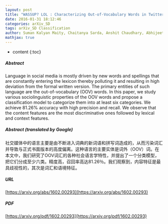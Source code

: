 ```yaml
---
layout: post
title: "WASSUP? LOL : Characterizing Out-of-Vocabulary Words in Twitter"
date: 2016-01-31 18:12:46
categories: arXiv_SD
tags: arXiv_SD Classification
author: Suman Kalyan Maity, Chaitanya Sarda, Anshit Chaudhary, Abhijeet Patil, Shraman Kumar, Akash Mondal, Animesh Mukherjee
mathjax: true
---
```


* content
{:toc}

##### Abstract
Language in social media is mostly driven by new words and spellings that are constantly entering the lexicon thereby polluting it and resulting in high deviation from the formal written version. The primary entities of such language are the out-of-vocabulary (OOV) words. In this paper, we study various sociolinguistic properties of the OOV words and propose a classification model to categorize them into at least six categories. We achieve 81.26% accuracy with high precision and recall. We observe that the content features are the most discriminative ones followed by lexical and context features.

##### Abstract (translated by Google)
社交媒体中的语言主要是由不断进入词典的新词语和拼写词造成的，从而污染词汇并导致与正式书面版本的高度偏离。这种语言的主要实体是词外（OOV）词。在本文中，我们研究了OOV词汇的各种社会语言学特性，并提出了一个分类模型，把它们分成至少六类。精度高，召回率高达81.26％。我们观察到，内容特征是最具歧视性的，其次是词汇和语境特征。

##### URL
[https://arxiv.org/abs/1602.00293](https://arxiv.org/abs/1602.00293)

##### PDF
[https://arxiv.org/pdf/1602.00293](https://arxiv.org/pdf/1602.00293)

